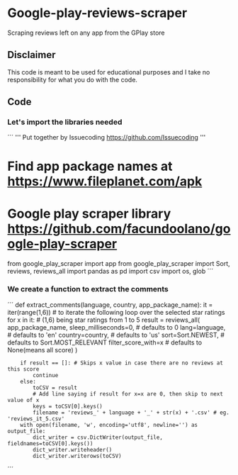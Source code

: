 # Google-play-reviews-scraper
Scraping reviews left on any app from the GPlay store

## Disclaimer
This code is meant to be used for educational purposes and I take no responsibility for what you do with the code.

## Code
### Let's import the libraries needed

´´´
'''
Put together by Issuecoding https://github.com/Issuecoding
'''

# Find app package names at https://www.fileplanet.com/apk
# Google play scraper library https://github.com/facundoolano/google-play-scraper

from google_play_scraper import app
from google_play_scraper import Sort, reviews, reviews_all
import pandas as pd
import csv
import os, glob
´´´
### We create a function to extract the comments
´´´
def extract_comments(language, country, app_package_name):
    it = iter(range(1,6)) # to iterate the following loop over the selected star ratings
    for x in it: # (1,6) being star ratings from 1 to 5
        result = reviews_all(
            app_package_name,
            sleep_milliseconds=0, # defaults to 0
            lang=language, # defaults to 'en'
            country=country, # defaults to 'us'
            sort=Sort.NEWEST, # defaults to Sort.MOST_RELEVANT
            filter_score_with=x # defaults to None(means all score)
        )
    
        if result == []: # Skips x value in case there are no reviews at this score
            continue
        else:
            toCSV = result
            # Add line saying if result for x=x are 0, then skip to next value of x
            keys = toCSV[0].keys()
            filename = 'reviews_' + language + '_' + str(x) + '.csv' # eg. 'reviews_it_5.csv'
        with open(filename, 'w', encoding='utf8', newline='') as output_file:
            dict_writer = csv.DictWriter(output_file, fieldnames=toCSV[0].keys())
            dict_writer.writeheader()
            dict_writer.writerows(toCSV)

´´´
